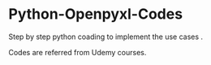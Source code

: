 # Python-Openpyxl-Codes


Step by step python coading to implement the use cases .

Codes are referred from Udemy courses.
